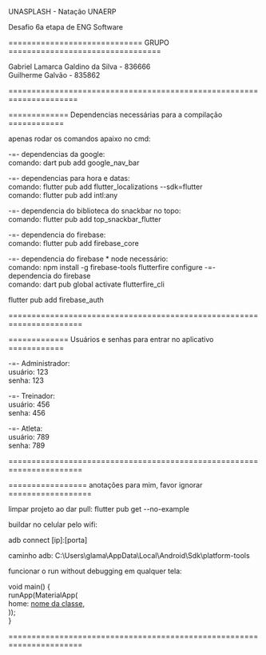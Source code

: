 UNASPLASH - Natação UNAERP <br>

Desafio 6a etapa de ENG Software

============================= GRUPO =================================

Gabriel Lamarca Galdino da Silva - 836666 <br>
Guilherme Galvão - 835862

=====================================================================


============= Dependencias necessárias para a compilação ============

apenas rodar os comandos apaixo no cmd:

-=- dependencias da google: <br>
comando: dart pub add google_nav_bar <br>

-=- dependencias para hora e datas: <br>
comando: flutter pub add flutter_localizations --sdk=flutter <br>
comando: flutter pub add intl:any <br>

-=- dependencia do biblioteca do snackbar no topo: <br>
comando: flutter pub add top_snackbar_flutter 

-=- dependencia do firebase: <br>
comando: flutter pub add firebase_core

-=- dependencia do firebase * node necessário: <br>
comando: npm install -g firebase-tools
flutterfire configure
-=- dependencia do firebase<br>
comando: dart pub global activate flutterfire_cli

flutter pub add firebase_auth 





======================================================================

============= Usuários e senhas para entrar no aplicativo ============

 -=- Administrador: <br>
  usuário: 123 <br>
  senha:   123 <br>

 -=- Treinador: <br>
  usuário: 456 <br>
  senha:   456 <br>

 -=- Atleta: <br>
  usuário: 789 <br>
  senha:   789


======================================================================


================= anotações para mim, favor ignorar ==================

limpar projeto ao dar pull: flutter pub get --no-example <br>

buildar no celular pelo wifi: <br>

adb connect [ip]:[porta] <br>

caminho adb: C:\Users\glama\AppData\Local\Android\Sdk\platform-tools <br>

funcionar o run without debugging em qualquer tela:  <br>

void main() { <br>
  runApp(MaterialApp( <br>
    home: [nome da classe](), <br>
  )); <br>
} <br>

======================================================================
